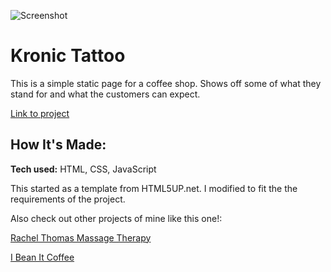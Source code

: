 ![Screenshot](/images/iBeanIt.gif)


# Kronic Tattoo
This is a simple static page for a coffee shop. Shows off some of what they stand for and what the customers can expect.

[Link to project](https://ibeanit.netlify.app/)

## How It's Made:

**Tech used:** HTML, CSS, JavaScript

This started as a template from HTML5UP.net. I modified to fit the the requirements of the project.


Also check out other projects of mine like this one!:

[Rachel Thomas Massage Therapy](https://rachelthomaslmbt.netlify.app/)

[I Bean It Coffee](https://github.com/ChrisThompsonDev/kronicTattoo)



